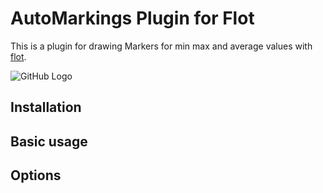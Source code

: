 AutoMarkings Plugin for Flot
=================
This is a plugin for drawing Markers for min max and average values with [flot](http://code.google.com/p/flot/).

![GitHub Logo](/images/logo.png)

## Installation ##

## Basic usage ##

## Options ##
